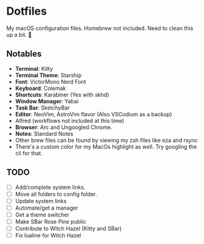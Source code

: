 # Dotfiles

My macOS configuration files. Homebrew not included.
Need to clean this up a bit. 🤔️

## Notables

- **Terminal**: Kitty
- **Terminal Theme**: Starship
- **Font**: VictorMono Nerd Font
- **Keyboard**: Colemak
- **Shortcuts**: Karabiner (Yes with skhd)
- **Window Manager**: Yabai
- **Task Bar**: SketchyBar
- **Editor**: NeoVim, AstroVim flavor (Also VSCodium as a backup)
- Alfred (workflows not included at this time)
- **Browser**: Arc and Ungoogled Chrome.
- **Notes**: Standard Notes
- Other brew files can be found by viewing my zsh files like eza and rsync
- There's a custom color for my MacOs highlight as well. Try googling the cli
  for that.

## TODO

- [ ] Add/complete system links.
- [ ] Move all folders to config folder.
- [ ] Update system links
- [ ] Automate/get a manager
- [ ] Get a theme switcher
- [ ] Make SBar Rose Pine public
- [ ] Contribute to Witch Hazel (Kitty and SBar)
- [ ] Fix lualine for Witch Hazel
